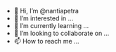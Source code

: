 - 👋 Hi, I’m @nantiapetra
- 👀 I’m interested in ...
- 🌱 I’m currently learning ...
- 💞️ I’m looking to collaborate on ...
- 📫 How to reach me ...

<!---
nantiapetra/nantiapetra is a ✨ special ✨ repository because its `README.md` (this file) appears on your GitHub profile.
You can click the Preview link to take a look at your changes.
--->
